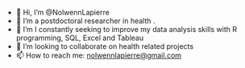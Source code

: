 - 👋 Hi, I’m @NolwennLapierre
- 👀 I’m a postdoctoral researcher in health .
- 🌱 I’m I constantly seeking to improve my data analysis skills with R programming, SQL, Excel and Tableau
- 💞️ I’m looking to collaborate on health related projects
- 📫 How to reach me: nolwennlapierre@gmail.com

<!---
NolwennLapierre/NolwennLapierre is a ✨ special ✨ repository because its `README.md` (this file) appears on your GitHub profile.
You can click the Preview link to take a look at your changes.
--->
